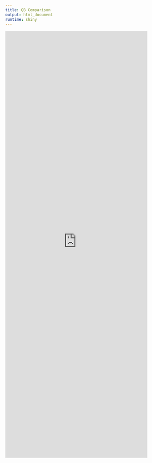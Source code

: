 ```yaml
---
title: QB Comparison
output: html_document
runtime: shiny
---
```




<iframe width="450" height="1350" scrolling="no" frameborder="no" style="text-align:center;" src="https://cromwell421.shinyapps.io/qb_comparison/" allowfullscreen> </iframe>



